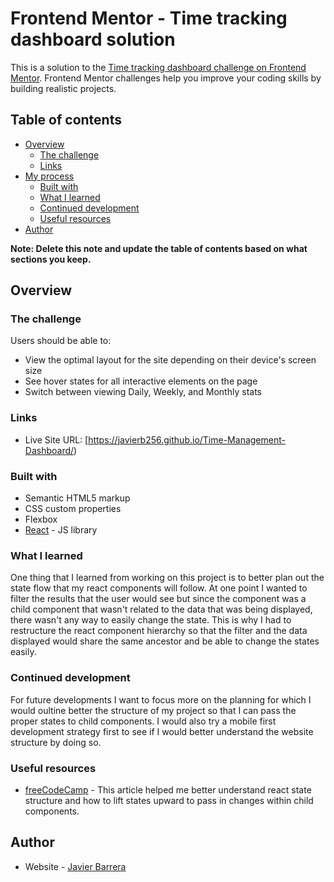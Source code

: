 # Frontend Mentor - Time tracking dashboard solution

This is a solution to the [Time tracking dashboard challenge on Frontend Mentor](https://www.frontendmentor.io/challenges/time-tracking-dashboard-UIQ7167Jw). Frontend Mentor challenges help you improve your coding skills by building realistic projects. 

## Table of contents

- [Overview](#overview)
  - [The challenge](#the-challenge)
  - [Links](#links)
- [My process](#my-process)
  - [Built with](#built-with)
  - [What I learned](#what-i-learned)
  - [Continued development](#continued-development)
  - [Useful resources](#useful-resources)
- [Author](#author)

**Note: Delete this note and update the table of contents based on what sections you keep.**

## Overview

### The challenge

Users should be able to:

- View the optimal layout for the site depending on their device's screen size
- See hover states for all interactive elements on the page
- Switch between viewing Daily, Weekly, and Monthly stats

### Links
- Live Site URL: [https://javierb256.github.io/Time-Management-Dashboard/)

### Built with

- Semantic HTML5 markup
- CSS custom properties
- Flexbox
- [React](https://reactjs.org/) - JS library


### What I learned

One thing that I learned from working on this project is to better plan out the state flow that my react components will follow. At one point I wanted to filter the results that the user would see but since the component was a child component
that wasn't related to the data that was being displayed, there wasn't any way to easily change the state. This is why I had to restructure the react component hierarchy so that the filter and the data displayed would share the same ancestor
and be able to change the states easily.



### Continued development

For future developments I want to focus more on the planning for which I would oultine better the structure of my project so that I can pass the proper states to child components.
I would also try a mobile first development strategy first to see if I would better understand the website structure by doing so.


### Useful resources

- [freeCodeCamp](https://www.freecodecamp.org/news/what-is-lifting-state-up-in-react/) - This article helped me better understand react state structure and how to lift states upward to pass in changes within child components.


## Author

- Website - [Javier Barrera](https://github.com/javierb256)


